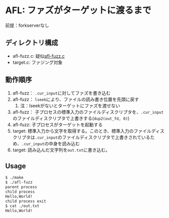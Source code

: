 # AFL: ファズがターゲットに渡るまで

前提：forkserverなし

## ディレクトリ構成

- afl-fuzz.c: 疑似[afl-fuzz.c](https://github.com/google/AFL/blob/master/afl-fuzz.c)
- target.c: ファジング対象

## 動作順序

1. afl-fuzz： `.cur_input`に対してファズを書き込む
2. afl-fuzz： `lseek`により、ファイルの読み書き位置を先頭に戻す
   1. 注：lseekがないとターゲットにファズを渡せない
3. afl-fuzz： 子プロセスの標準入力のファイルディスクリプタを、`.cur_input`のファイルディスクリプタで上書きする(`dup2(out_fd, 0)`)
4. afl-fuzz: 子プロセスがターゲットを起動する
5. target: 標準入力から文字を取得する。このとき、標準入力のファイルディスクリプタは`.cur_input`のファイルディスクリプタで上書きされているため、`.cur_input`の中身を読み込む
6. target: 読み込んだ文字列を`out.txt`に書き込む。

## Usage

```bash
$ ./make
$ ./afl-fuzz
parent process
child process
Hello,World!
child process exit
$ cat ./out.txt
Hello,World!
```
